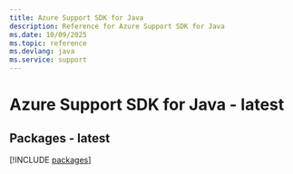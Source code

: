 ```yaml
---
title: Azure Support SDK for Java
description: Reference for Azure Support SDK for Java
ms.date: 10/09/2025
ms.topic: reference
ms.devlang: java
ms.service: support
---
```

# Azure Support SDK for Java - latest
## Packages - latest
[!INCLUDE [packages](support-index.md)]